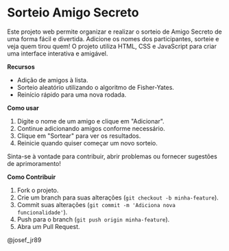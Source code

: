 # **Sorteio Amigo Secreto**

Este projeto web permite organizar e realizar o sorteio de Amigo Secreto de uma forma fácil e divertida. Adicione os nomes dos participantes, sorteie e veja quem tirou quem! O projeto utiliza HTML, CSS e JavaScript para criar uma interface interativa e amigável.

**Recursos**
- Adição de amigos à lista.
- Sorteio aleatório utilizando o algoritmo de Fisher-Yates.
- Reinício rápido para uma nova rodada.

**Como usar**
1. Digite o nome de um amigo e clique em "Adicionar".
2. Continue adicionando amigos conforme necessário.
3. Clique em "Sortear" para ver os resultados.
4. Reinicie quando quiser começar um novo sorteio.

Sinta-se à vontade para contribuir, abrir problemas ou fornecer sugestões de aprimoramento!

**Como Contribuir**
1. Fork o projeto.
2. Crie um branch para suas alterações (`git checkout -b minha-feature`).
3. Commit suas alterações (`git commit -m 'Adiciona nova funcionalidade'`).
4. Push para o branch (`git push origin minha-feature`).
5. Abra um Pull Request.

@josef_jr89
